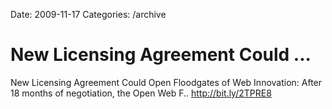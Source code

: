 Date: 2009-11-17
Categories: /archive

# New Licensing Agreement Could ...

New Licensing Agreement Could Open Floodgates of Web Innovation: After 18 months of negotiation, the Open Web F.. <a href="http://bit.ly/2TPRE8" rel="nofollow">http://bit.ly/2TPRE8</a>
